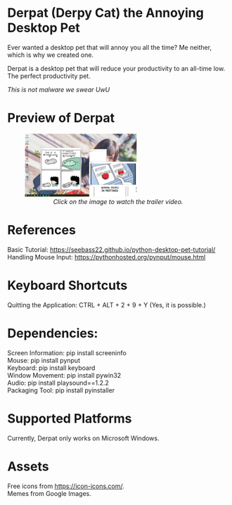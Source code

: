 # Derpat (Derpy Cat) the Annoying Desktop Pet
Ever wanted a desktop pet that will annoy you all the time? Me neither, which is why we created one. 

Derpat is a desktop pet that will reduce your productivity to an all-time low. The perfect productivity pet.

*This is not malware we swear UwU*

# Preview of Derpat
<figure>
    <a href="https://youtu.be/Tq4V-JX32vY">
      <img src="media/screenshot_0.png" alt="Trulli" style="width:60%">
    </a>
    <br>
    <figcaption align = "center">
      <i>Click on the image to watch the trailer video.</i>
    </figcaption>
</figure>

# References
Basic Tutorial: https://seebass22.github.io/python-desktop-pet-tutorial/  
Handling Mouse Input: https://pythonhosted.org/pynput/mouse.html  

# Keyboard Shortcuts
Quitting the Application: CTRL + ALT + 2 + 9 + Y (Yes, it is possible.)  

# Dependencies:
Screen Information: pip install screeninfo  
Mouse: pip install pynput  
Keyboard: pip install keyboard  
Window Movement: pip install pywin32  
Audio: pip install playsound==1.2.2  
Packaging Tool: pip install pyinstaller  

# Supported Platforms
Currently, Derpat only works on Microsoft Windows.  

# Assets
Free icons from https://icon-icons.com/.  
Memes from Google Images.  
